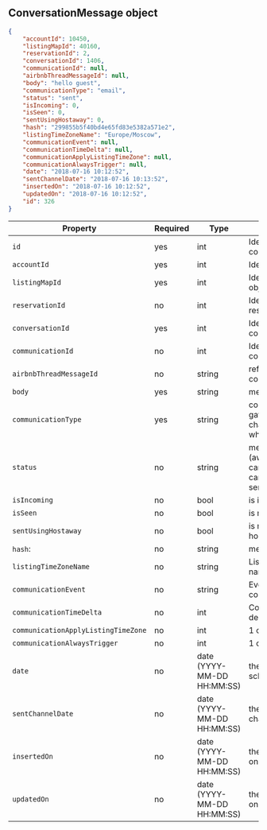 ## ConversationMessage object

```json
{
    "accountId": 10450,
    "listingMapId": 40160,
    "reservationId": 2,
    "conversationId": 1406,
    "communicationId": null,
    "airbnbThreadMessageId": null,
    "body": "hello guest",
    "communicationType": "email",
    "status": "sent",
    "isIncoming": 0,
    "isSeen": 0,
    "sentUsingHostaway": 0,
    "hash": "299855b5f40bd4e65fd83e5382a571e2",
    "listingTimeZoneName": "Europe/Moscow",
    "communicationEvent": null,
    "communicationTimeDelta": null,
    "communicationApplyListingTimeZone": null,
    "communicationAlwaysTrigger": null,
    "date": "2018-07-16 10:12:52",
    "sentChannelDate": "2018-07-16 10:13:52",
    "insertedOn": "2018-07-16 10:12:52",
    "updatedOn": "2018-07-16 10:12:52",
    "id": 326
}
```

Property | Required | Type | Description
-------- | -------- | ---- | ----------- 
`id` | yes | int | Identifier of conversation object
`accountId` | yes | int | Identifier of account
`listingMapId` | yes | int | Identifier of listing object.
`reservationId` | no | int | Identifier of reservation object
`conversationId` | yes | int | Identifier of conversation object
`communicationId` | no | int | Identifier of communication
`airbnbThreadMessageId` | no | string | reference to channel conversation/thread
`body` | yes | string | message contents
`communicationType` | yes | string | communication gateway (email / channel / sms / whatsapp)
`status` | no | string | message status (awaiting, cancelled_by_user, cancelled_by_system, sent, paused, failed)
`isIncoming` | no | bool | is incoming message
`isSeen` | no | bool | is message seen
`sentUsingHostaway` | no | bool | is message sent from hostaway dashboard
`hash`: | no | string | message checksum
`listingTimeZoneName` | no | string | Listing time zone name
`communicationEvent` | no | string | Event triggered communication if any
`communicationTimeDelta` | no | int | Communication time delta
`communicationApplyListingTimeZone` | no | int | 1 or 0
`communicationAlwaysTrigger` | no | int | 1 or 0
`date` | no | date (YYYY-MM-DD HH:MM:SS) | the message scheduled date
`sentChannelDate` | no | date (YYYY-MM-DD HH:MM:SS) | the message send to channel date
`insertedOn` | no | date (YYYY-MM-DD HH:MM:SS) | the message inserted on
`updatedOn` | no | date (YYYY-MM-DD HH:MM:SS) | the message updated on
